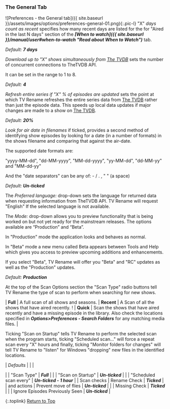 <!-- START PREFERENCES {THE GENERAL TAB] ----- -->
### The General Tab

![Preferences - the General tab]({{ site.baseurl }}/assets/images/options/preferences-general-01.png){:.pic-l}
"X" _days count as recent_ specifies how many recent days are listed for the for "Aired in the last N days" section of the _**[When to watch]({{ site.baseurl }}/manual/user#when-to-watch "Read about When to Watch")**_ tab.

_Default:_ _**7 days**_

*Download up to "X" shows simultaneously from [The&nbsp;TVDB](http://thetvdb.com "Visit TheTVDB.com")* sets the number of concurrent connections to TheTVDB API.

It can be set in the range to 1 to 8.

_Default:_ _**4**_

*Refresh entire series if "X" % of episodes are updated* sets the point at which TV&nbsp;Rename refreshes the entire series data from [The&nbsp;TVDB](http://thetvdb.com 'Visit thetvdb.com') rather than just the episode data. This speeds up local data updates if major changes are made to a show on [The&nbsp;TVDB](http://thetvdb.com 'Visit thetvdb.com').

_Default:_ _**20%**_

*Look for air date in filenames* if ticked, provides a second method of identifying show episodes by looking for a date (in a number of formats) in the shows filename and comparing that against the air-date.

The supported date formats are:

"yyyy-MM-dd", "dd-MM-yyyy", "MM-dd-yyyy", "yy-MM-dd", "dd-MM-yy" and "MM-dd-yy"

And the "date separators" can be any of: - / . , " " (a space)

_Default:_ _**Un-ticked**_

The _Preferred language:_ drop-down sets the language for returned data when requesting information from TheTVDB API. TV&nbsp;Rename will request "English" If the selected language is not available.

The _Mode:_ drop-down allows you to preview functionality that is being worked on but not yet ready for the mainstream releases. The options available are “Production” and “Beta”.

In "Production" mode the application looks and behaves as normal.

In "Beta" mode a new menu called Beta appears between Tools and Help which gives you access to preview upcoming additions and enhancements.

If you select "Beta", TV&nbsp;Rename will offer you "Beta" and "RC" updates as well as the "Production" updates. 

_Default:_ _**Production**_

At the top of the Scan Options section the "Scan Type" radio buttons tell TV&nbsp;Rename the type of scan to perform when searching for new shows.

| **Full** | A full scan of all shows and seasons.
| **Recent** | A Scan of all the shows that have aired recently. !
| **Quick** | Scan the shows that have aired recently and have a missing episode in the library. Also check the locations specified in _**Options>Preferences - Search Folders**_ for any matching media files. |

 Ticking "Scan on Startup" tells TV&nbsp;Rename to perform the selected scan when the program starts,  ticking "Scheduled scan..." will force a repeat scan every "X" hours and finally, ticking "Monitor folders for changes" will tell  TV&nbsp;Rename to "listen" for Windows "dropping" new files in the identified locations.

| *Defaults* | | |

|   | "Scan Type" | _**Full**_ |
|   | "Scan on Startup" | _**Un-ticked**_ |
|   | "Scheduled scan every" | _**Un-ticked - 1 hour**_ |
| Scan checks | Rename Check | _**Ticked**_ |
| and actions | Prevent move of flies | _**Un-ticked**_ | 
| | Missing Check | _**Ticked**_ |
| | Ignore Episodes Previously Seen | _**Un-ticked**_ |

{:.toplink}
[Return to Top]()
<!-- END PREFERENCES {THE GENERAL TAB] ------- -->

